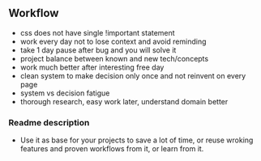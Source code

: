 ## Workflow

- css does not have single !important statement
- work every day not to lose context and avoid reminding
- take 1 day pause after bug and you will solve it
- project balance between known and new tech/concepts
- work much better after interesting free day
- clean system to make decision only once and not reinvent on every page
- system vs decision fatigue
- thorough research, easy work later, understand domain better

### Readme description

- Use it as base for your projects to save a lot of time, or reuse wroking features and proven workflows from it, or learn from it.
